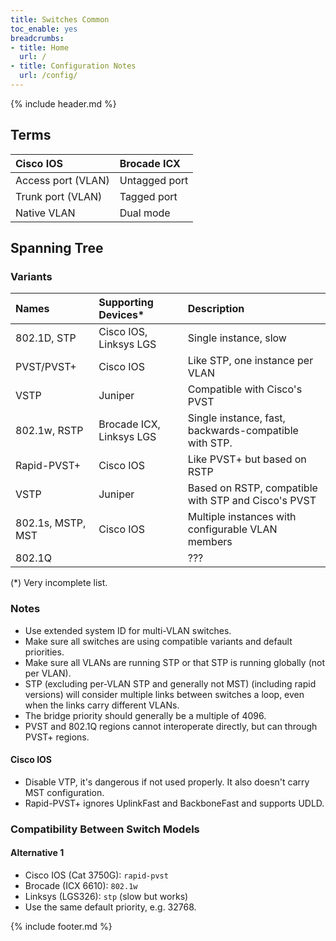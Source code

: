 ```yaml
---
title: Switches Common
toc_enable: yes
breadcrumbs:
- title: Home
  url: /
- title: Configuration Notes
  url: /config/
---
```

{% include header.md %}

## Terms

| Cisco IOS | Brocade ICX |
| :--- | :--- |
| Access port \(VLAN\) | Untagged port |
| Trunk port \(VLAN\) | Tagged port |
| Native VLAN | Dual mode |

## Spanning Tree

### Variants

| Names | Supporting Devices\* | Description |
| :--- | :--- | :--- |
| 802.1D, STP | Cisco IOS, Linksys LGS | Single instance, slow |
| PVST/PVST+ | Cisco IOS | Like STP, one instance per VLAN |
| VSTP | Juniper | Compatible with Cisco's PVST |
| 802.1w, RSTP | Brocade ICX, Linksys LGS | Single instance, fast, backwards-compatible with STP. |
| Rapid-PVST+ | Cisco IOS | Like PVST+ but based on RSTP |
| VSTP | Juniper | Based on RSTP, compatible with STP and Cisco's PVST |
| 802.1s, MSTP, MST | Cisco IOS | Multiple instances with configurable VLAN members |
| 802.1Q |  | ??? |

\(\*\) Very incomplete list.

### Notes

- Use extended system ID for multi-VLAN switches.
- Make sure all switches are using compatible variants and default priorities.
- Make sure all VLANs are running STP or that STP is running globally \(not per VLAN\).
- STP \(excluding per-VLAN STP and generally not MST\) \(including rapid versions\) will consider multiple links between switches a loop, even when the links carry different VLANs.
- The bridge priority should generally be a multiple of 4096.
- PVST and 802.1Q regions cannot interoperate directly, but can through PVST+ regions.

#### Cisco IOS

- Disable VTP, it's dangerous if not used properly. It also doesn't carry MST configuration.
- Rapid-PVST+ ignores UplinkFast and BackboneFast and supports UDLD.

### Compatibility Between Switch Models

#### Alternative 1

- Cisco IOS \(Cat 3750G\): `rapid-pvst`
- Brocade \(ICX 6610\): `802.1w`
- Linksys \(LGS326\): `stp` \(slow but works\)
- Use the same default priority, e.g. 32768.

{% include footer.md %}
